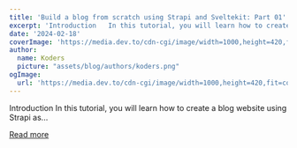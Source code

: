 ```yaml
---
title: 'Build a blog from scratch using Strapi and Sveltekit: Part 01'
excerpt: 'Introduction   In this tutorial, you will learn how to create a blog website using Strapi as...'
date: '2024-02-18'
coverImage: 'https://media.dev.to/cdn-cgi/image/width=1000,height=420,fit=cover,gravity=auto,format=auto/https%3A%2F%2Fdev-to-uploads.s3.amazonaws.com%2Fuploads%2Farticles%2F335tkn6sn2qgwovotabb.png'
author:
  name: Koders
  picture: "assets/blog/authors/koders.png"
ogImage:
  url: 'https://media.dev.to/cdn-cgi/image/width=1000,height=420,fit=cover,gravity=auto,format=auto/https%3A%2F%2Fdev-to-uploads.s3.amazonaws.com%2Fuploads%2Farticles%2F335tkn6sn2qgwovotabb.png'
---
```


Introduction   In this tutorial, you will learn how to create a blog website using Strapi as...

[Read more](https://dev.to/markmunyaka/build-a-blog-from-scratch-using-strapi-and-sveltekit-53ip)
